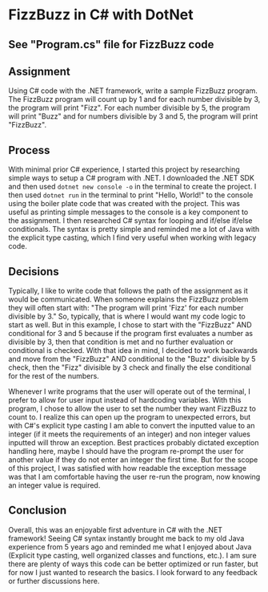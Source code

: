 # FizzBuzz in C# with DotNet

## See "Program.cs" file for FizzBuzz code
## Assignment
Using C# code with the .NET framework, write a sample FizzBuzz program. The FizzBuzz program will count up by 1 and for each number divisible by 3, the program will print "Fizz". For each number divisible by 5, the program will print "Buzz" and for numbers divisible by 3 and 5, the program will print "FizzBuzz".

## Process
With minimal prior C# experience, I started this project by researching simple ways to setup a C# program with .NET. I downloaded the .NET SDK and then used `dotnet new console -o` in the terminal to create the project. I then used `dotnet run` in the terminal to print "Hello, World!" to the console using the boiler plate code that was created with the project. This was useful as printing simple messages to the console is a key component to the assignment. I then researched C# syntax for looping and if/else if/else conditionals. The syntax is pretty simple and reminded me a lot of Java with the explicit type casting, which I find very useful when working with legacy code.

## Decisions
Typically, I like to write code that follows the path of the assignment as it would be communicated. When someone explains the FizzBuzz problem they will often start with: "The program will print 'Fizz' for each number divisible by 3." So, typically, that is where I would want my code logic to start as well. But in this example, I chose to start with the "FizzBuzz" AND conditional for 3 and 5 because if the program first evaluates a number as divisible by 3, then that condition is met and no further evaluation or conditional is checked. With that idea in mind, I decided to work backwards and move from the "FizzBuzz" AND conditional to the "Buzz" divisible by 5 check, then the "Fizz" divisible by 3 check and finally the else conditional for the rest of the numbers.

Whenever I write programs that the user will operate out of the terminal, I prefer to allow for user input instead of hardcoding variables. With this program, I chose to allow the user to set the number they want FizzBuzz to count to. I realize this can open up the program to unexpected errors, but with C#'s explicit type casting I am able to convert the inputted value to an integer (if it meets the requirements of an integer) and non integer values inputted will throw an exception. Best practices probably dictated exception handling here, maybe I should have the program re-prompt the user for another value if they do not enter an integer the first time. But for the scope of this project, I was satisfied with how readable the exception message was that I am comfortable having the user re-run the program, now knowing an integer value is required.

## Conclusion
Overall, this was an enjoyable first adventure in C# with the .NET framework! Seeing C# syntax instantly brought me back to my old Java experience from 5 years ago and reminded me what I enjoyed about Java (Explicit type casting, well organized classes and functions, etc.). I am sure there are plenty of ways this code can be better optimized or run faster, but for now I just wanted to research the basics. I look forward to any feedback or further discussions here.